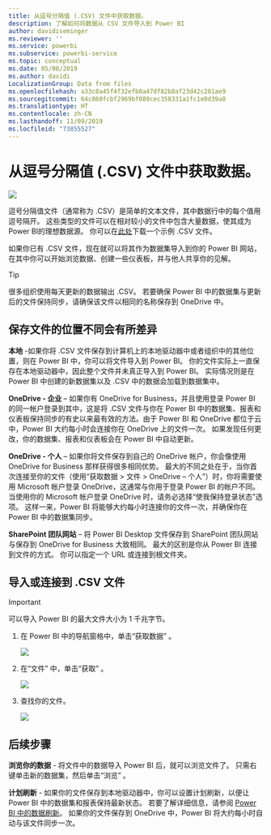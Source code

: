 ```yaml
---
title: 从逗号分隔值 (.CSV) 文件中获取数据。
description: 了解如何将数据从 CSV 文件导入到 Power BI
author: davidiseminger
ms.reviewer: ''
ms.service: powerbi
ms.subservice: powerbi-service
ms.topic: conceptual
ms.date: 05/08/2019
ms.author: davidi
LocalizationGroup: Data from files
ms.openlocfilehash: a33c8a45f4f32efb0a47df82b8af23d42c281ae9
ms.sourcegitcommit: 64c860fcbf2969bf089cec358331a1fc1e0d39a8
ms.translationtype: HT
ms.contentlocale: zh-CN
ms.lasthandoff: 11/09/2019
ms.locfileid: "73855527"
---
```

# <a name="get-data-from-comma-separated-value-csv-files"></a>从逗号分隔值 (.CSV) 文件中获取数据。
![](media/service-comma-separated-value-files/csv_icon.png)

逗号分隔值文件（通常称为 .CSV）是简单的文本文件，其中数据行中的每个值用逗号隔开。 这些类型的文件可以在相对较小的文件中包含大量数据，使其成为 Power BI的理想数据源。 你可以在[此处](https://go.microsoft.com/fwlink/?LinkID=619356)下载一个示例 .CSV 文件。

如果你已有 .CSV 文件，现在就可以将其作为数据集导入到你的 Power BI 网站，在其中你可以开始浏览数据、创建一些仪表板，并与他人共享你的见解。

>[!TIP]
>很多组织使用每天更新的数据输出 .CSV。 若要确保 Power BI 中的数据集与更新后的文件保持同步，请确保该文件以相同的名称保存到 OneDrive 中。

## <a name="where-your-file-is-saved-makes-a-difference"></a>保存文件的位置不同会有所差异
**本地** -如果你将 .CSV 文件保存到计算机上的本地驱动器中或者组织中的其他位置，则在 Power BI 中，你可以将文件导入到 Power BI。  你的文件实际上一直保存在本地驱动器中，因此整个文件并未真正导入到 Power BI。 实际情况则是在 Power BI 中创建的新数据集以及 .CSV 中的数据会加载到数据集中。

**OneDrive - 企业** – 如果你有 OneDrive for Business，并且使用登录 Power BI 的同一帐户登录到其中，这是将 .CSV 文件与你在 Power BI 中的数据集、报表和仪表板保持同步的有史以来最有效的方法。由于 Power BI 和 OneDrive 都位于云中，Power BI 大约每小时会连接你在 OneDrive 上的文件一次。  如果发现任何更改，你的数据集、报表和仪表板会在 Power BI 中自动更新。

**OneDrive - 个人** – 如果你将文件保存到自己的 OneDrive 帐户，你会像使用 OneDrive for Business 那样获得很多相同优势。 最大的不同之处在于，当你首次连接至你的文件（使用“获取数据 > 文件 > OneDrive – 个人”）时，你将需要使用 Microsoft 帐户登录 OneDrive，这通常与你用于登录 Power BI 的帐户不同。 当使用你的 Microsoft 帐户登录 OneDrive 时，请务必选择“使我保持登录状态”选项。 这样一来，Power BI 将能够大约每小时连接你的文件一次，并确保你在 Power BI 中的数据集同步。

**SharePoint 团队网站** – 将 Power BI Desktop 文件保存到 SharePoint 团队网站与保存到 OneDrive for Business 大致相同。 最大的区别是你从 Power BI 连接到文件的方式。 你可以指定一个 URL 或连接到根文件夹。

## <a name="import-or-connect-to-a-csv-file"></a>导入或连接到 .CSV 文件
>[!IMPORTANT]
>可以导入 Power BI 的最大文件大小为 1 千兆字节。

1. 在 Power BI 中的导航窗格中，单击“获取数据”  。
   
   ![](media/service-comma-separated-value-files/csv_get_data_button.png)
2. 在“文件”  中，单击“获取”  。
   
   ![](media/service-comma-separated-value-files/csv_files_get.png)
3. 查找你的文件。
   
   ![](media/service-comma-separated-value-files/csv_find_your_file.png)

## <a name="next-steps"></a>后续步骤
**浏览你的数据** - 将文件中的数据导入 Power BI 后，就可以浏览文件了。 只需右键单击新的数据集，然后单击“浏览”  。

**计划刷新** - 如果你的文件保存到本地驱动器中，你可以设置计划刷新，以便让 Power BI 中的数据集和报表保持最新状态。 若要了解详细信息，请参阅 [Power BI 中的数据刷新](refresh-data.md)。 如果你的文件保存到 OneDrive 中，Power BI 将大约每小时自动与该文件同步一次。

